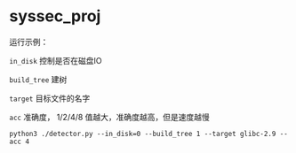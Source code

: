 # syssec_proj

运行示例：

`in_disk` 控制是否在磁盘IO

`build_tree` 建树

`target` 目标文件的名字

`acc` 准确度， 1/2/4/8 值越大，准确度越高，但是速度越慢
```
python3 ./detector.py --in_disk=0 --build_tree 1 --target glibc-2.9 --acc 4
```

